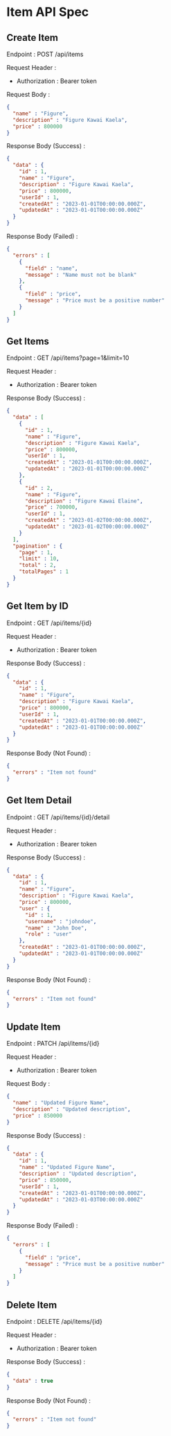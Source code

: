# Item API Spec

## Create Item

Endpoint : POST /api/items

Request Header :
- Authorization : Bearer token

Request Body :

```json
{
  "name" : "Figure",
  "description" : "Figure Kawai Kaela",
  "price" : 800000
}
```

Response Body (Success) :

```json
{
  "data" : {
    "id" : 1,
    "name" : "Figure",
    "description" : "Figure Kawai Kaela",
    "price" : 800000,
    "userId" : 1,
    "createdAt" : "2023-01-01T00:00:00.000Z",
    "updatedAt" : "2023-01-01T00:00:00.000Z"
  }
}
```

Response Body (Failed) :

```json
{
  "errors" : [
    {
      "field" : "name",
      "message" : "Name must not be blank"
    },
    {
      "field" : "price",
      "message" : "Price must be a positive number"
    }
  ]
}
```

## Get Items

Endpoint : GET /api/items?page=1&limit=10

Request Header :
- Authorization : Bearer token

Response Body (Success) :

```json
{
  "data" : [
    {
      "id" : 1,
      "name" : "Figure",
      "description" : "Figure Kawai Kaela",
      "price" : 800000,
      "userId" : 1,
      "createdAt" : "2023-01-01T00:00:00.000Z",
      "updatedAt" : "2023-01-01T00:00:00.000Z"
    },
    {
      "id" : 2,
      "name" : "Figure",
      "description" : "Figure Kawai Elaine",
      "price" : 700000,
      "userId" : 1,
      "createdAt" : "2023-01-02T00:00:00.000Z",
      "updatedAt" : "2023-01-02T00:00:00.000Z"
    }
  ],
  "pagination" : {
    "page" : 1,
    "limit" : 10,
    "total" : 2,
    "totalPages" : 1
  }
}
```

## Get Item by ID

Endpoint : GET /api/items/{id}

Request Header :
- Authorization : Bearer token

Response Body (Success) :

```json
{
  "data" : {
    "id" : 1,
    "name" : "Figure",
    "description" : "Figure Kawai Kaela",
    "price" : 800000,
    "userId" : 1,
    "createdAt" : "2023-01-01T00:00:00.000Z",
    "updatedAt" : "2023-01-01T00:00:00.000Z"
  }
}
```

Response Body (Not Found) :

```json
{
  "errors" : "Item not found"
}
```

## Get Item Detail

Endpoint : GET /api/items/{id}/detail

Request Header :
- Authorization : Bearer token

Response Body (Success) :

```json
{
  "data" : {
    "id" : 1,
    "name" : "Figure",
    "description" : "Figure Kawai Kaela",
    "price" : 800000,
    "user" : {
      "id" : 1,
      "username" : "johndoe",
      "name" : "John Doe",
      "role" : "user"
    },
    "createdAt" : "2023-01-01T00:00:00.000Z",
    "updatedAt" : "2023-01-01T00:00:00.000Z"
  }
}
```

Response Body (Not Found) :

```json
{
  "errors" : "Item not found"
}
```

## Update Item

Endpoint : PATCH /api/items/{id}

Request Header :
- Authorization : Bearer token

Request Body :

```json
{
  "name" : "Updated Figure Name",
  "description" : "Updated description",
  "price" : 850000
}
```

Response Body (Success) :

```json
{
  "data" : {
    "id" : 1,
    "name" : "Updated Figure Name",
    "description" : "Updated description",
    "price" : 850000,
    "userId" : 1,
    "createdAt" : "2023-01-01T00:00:00.000Z",
    "updatedAt" : "2023-01-03T00:00:00.000Z"
  }
}
```

Response Body (Failed) :

```json
{
  "errors" : [
    {
      "field" : "price",
      "message" : "Price must be a positive number"
    }
  ]
}
```

## Delete Item

Endpoint : DELETE /api/items/{id}

Request Header :
- Authorization : Bearer token

Response Body (Success) :

```json
{
  "data" : true
}
```

Response Body (Not Found) :

```json
{
  "errors" : "Item not found"
}
```

